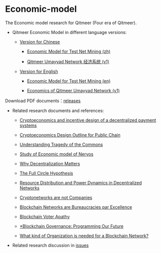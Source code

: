 # Economic-model

The Economic model research for Qitmeer (Four era of Qitmeer).

- Qitmeer Economic Model in different language versions:

  - [Version for Chinese](./Version_zh)
  
    - [Economic Model for Test Net Mining (zh)](Version_zh/Economic_Model_of_Qitmeer_Test_Net_zh.md)
    
    - [Qitmeer Umayyad Network 经济系统 (v1)](Version_zh/Qitmeer_Umayyad_Network_经济系统_v1.md)
    
  - [Version for English](./Version_en)
  
    - [Economic Model for Test Net Mining (en)](Version_en/Economic_Model_of_Qitmeer_Test_Net.md)
    
    - [Economics of Qitmeer Umayyad Network (v1)](Version_en/Economics_of_Qitmeer_Umayyad_Network_1.0.md)
    
 Download PDF documents：[releases](https://github.com/Qitmeer/Economic-model/releases)    

- Related research documents and references:

    - [Cryptoeconomics and incentive design of a decentralized payment systems](https://f-labs.github.io/Cryptoeconomics/)
  - [Cryptoeconomics Design Outline for Public Chain](./articles/cryptoeconomics-design-outline.md)
  - [Understanding Tragedy of the Commons](./articles/Understanding_Tragedy_of_the_Commons.md)
  - [Study of Economic model of Nervos](./articles/Study_of_Economic_model_of_Nervos.md)
  
  - [Why Decentralization Matters](./articles/Why_Decentralization_Matters.md)
  - [The Full Circle Hypothesis](./articles/The_Full_Circle_Hypothesis%20.md)
  - [Resource Distribution and Power Dynamics in Decentralized Networks](./articles/Resource_Distribution_and_Power_Dynamics_in_Decentralized_Networks%20.md)
  - [Cryptonetworks are not Companies](./articles/Cryptonetworks_are_not_Companies.md)
  - [Blockchain Networks are Bureaucracies par Excellence](./articles/Blockchain_Networks_are_Bureaucracies_par_Excellence.md)
  
  - [Blockchain Voter Apathy](./articles/Blockchain_Voter_Apathy.md)
  
  - [*Blockchain Governance: Programming Our Future](./articles/Blockchain_Governance_Programming_Our_Future.md)
 
  - [What kind of Organization is needed for a Blockchain Network?](./articles/区块链网络需要一个怎样的组织形式.md)
  

- Related research discussion in [issues](https://github.com/HalalChain/Economic-model/issues)
